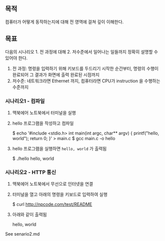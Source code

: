 목적
----

컴퓨터가 어떻게 동작하는지에 대해 전 영역에 걸쳐 깊이 이해한다.

목표
----

다음의 시나리오 1. 전 과정에 대해 2. 저수준에서 일어나는 일들까지 정확히 설명할 수 있어야 한다.

1. 전 과정: 명령을 입력하기 위해 키보드를 두드리기 시작한 순간부터, 명령의 수행이 완료되어 그 결과가 화면에 출력 완료된 시점까지
2. 저수준: 네트워크라면 Ethernet 까지, 컴퓨터라면 CPU가 instruction 을 수행하는 수준까지

### 시나리오1 - 컴파일

1. 맥북에어 노트북에서 터미널을 실행
2. hello 프로그램을 작성하고 컴파일

    $ echo '#include <stdio.h>
    int main(int argc, char** argv) {
        printf("hello, world");
        return 0;
    }' > main.c
    $ gcc main.c -o hello

3. hello 프로그램을 실행하면 `hello, world` 가 출력됨

    $ ./hello
    hello, world

### 시나리오2 - HTTP 통신

1. 맥북에어 노트북에서 무선으로 인터넷을 연결
2. 터미널을 열고 아래의 명령을 키보드로 입력하여 실행

    $ curl http://npcode.com/test/README

3. 아래와 같이 출력됨

    hello, world

See senario2.md 
